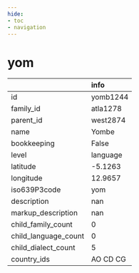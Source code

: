 ```yaml
---
hide:
- toc
- navigation
---
```

# yom
|                      | info     |
|:---------------------|:---------|
| id                   | yomb1244 |
| family_id            | atla1278 |
| parent_id            | west2874 |
| name                 | Yombe    |
| bookkeeping          | False    |
| level                | language |
| latitude             | -5.1263  |
| longitude            | 12.9657  |
| iso639P3code         | yom      |
| description          | nan      |
| markup_description   | nan      |
| child_family_count   | 0        |
| child_language_count | 0        |
| child_dialect_count  | 5        |
| country_ids          | AO CD CG |